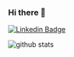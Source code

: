 ### Hi there 👋

[![Linkedin Badge](https://img.shields.io/badge/-TristanKrass-blue?style=flat-square&logo=Linkedin&logoColor=white&link=https://www.linkedin.com/in/tristankrass//)](https://www.linkedin.com/in/tristankrass/)

![github stats](https://github-readme-stats.vercel.app/api?username=tristankrass&show_icons=true&count_private=true&hide_title=true)
<!--
**tristankrass/tristankrass** is a ✨ _special_ ✨ repository because its `README.md` (this file) appears on your GitHub profile.

Here are some ideas to get you started:

- 🔭 I’m currently working on ...
- 🌱 I’m currently learning ...
- 👯 I’m looking to collaborate on ...
- 🤔 I’m looking for help with ...
- 💬 Ask me about ...
- 📫 How to reach me: ...
- 😄 Pronouns: ...
- ⚡ Fun fact: ...
-->
